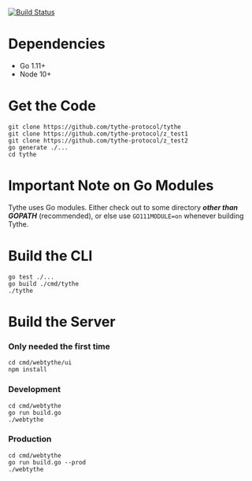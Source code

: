 [![Build Status](https://travis-ci.com/tythe-protocol/tythe.svg?branch=master)](https://travis-ci.com/tythe-protocol/tythe)

# Dependencies

* Go 1.11+
* Node 10+

# Get the Code

```
git clone https://github.com/tythe-protocol/tythe
git clone https://github.com/tythe-protocol/z_test1
git clone https://github.com/tythe-protocol/z_test2
go generate ./...
cd tythe
```

# Important Note on Go Modules

Tythe uses Go modules. Either check out to some directory ***other than GOPATH*** (recommended), or else use `GO111MODULE=on` whenever building Tythe.

# Build the CLI

```
go test ./...
go build ./cmd/tythe
./tythe
```

# Build the Server

### Only needed the first time

```
cd cmd/webtythe/ui
npm install
```

### Development

```
cd cmd/webtythe
go run build.go
./webtythe
```

### Production

```
cd cmd/webtythe
go run build.go --prod
./webtythe
```
